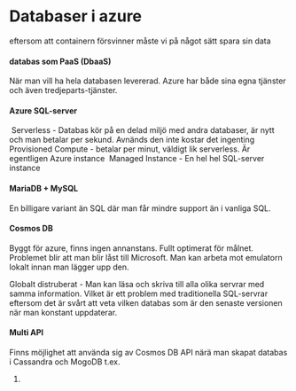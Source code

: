 # Databaser i azure

eftersom att containern försvinner måste vi på något sätt spara sin data

#### databas som PaaS (DbaaS) 

När man vill ha hela databasen levererad. Azure har både sina egna tjänster och även tredjeparts-tjänster.

#### Azure SQL-server

​	Serverless - Databas kör på en delad miljö med andra databaser, är nytt och man betalar per sekund. Avnänds den inte kostar det ingenting
​	Provisioned Compute - betalar per minut, väldigt lik serverless. Är egentligen Azure instance
​	Managed Instance -  En hel hel SQL-server instance

#### MariaDB + MySQL

En billigare variant än SQL där man får mindre support än i vanliga SQL.

#### Cosmos DB

Byggt för azure, finns ingen annanstans. Fullt optimerat för målnet. Problemet blir att man blir låst till Microsoft. Man kan arbeta mot emulatorn  lokalt innan man lägger upp den.

Globalt distruberat - Man kan läsa och skriva till alla olika servrar med samma information. Vilket är ett problem med traditionella SQL-servrar eftersom det är svårt att veta vilken databas som är den senaste versionen när man konstant uppdaterar.

#### Multi API

Finns möjlighet att använda sig av Cosmos DB API närä man skapat databas i Cassandra och MogoDB t.ex.

1. 
   


